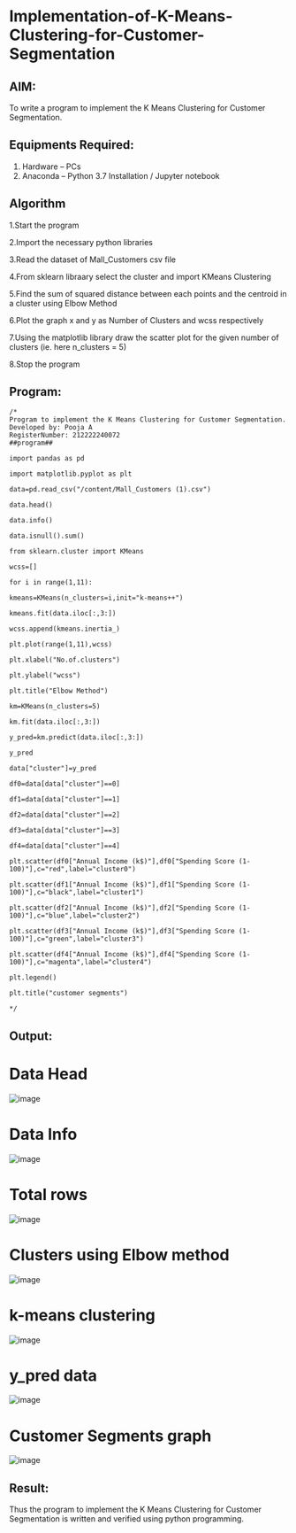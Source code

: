 # Implementation-of-K-Means-Clustering-for-Customer-Segmentation

## AIM:
To write a program to implement the K Means Clustering for Customer Segmentation.

## Equipments Required:
1. Hardware – PCs
2. Anaconda – Python 3.7 Installation / Jupyter notebook

## Algorithm
1.Start the program

2.Import the necessary python libraries

3.Read the dataset of Mall_Customers csv file

4.From sklearn libraary select the cluster and import KMeans Clustering

5.Find the sum of squared distance between each points and the centroid in a cluster using Elbow Method

6.Plot the graph x and y as Number of Clusters and wcss respectively

7.Using the matplotlib library draw the scatter plot for the given number of clusters (ie. here n_clusters = 5)

8.Stop the program

 ## Program:
```
/*
Program to implement the K Means Clustering for Customer Segmentation.
Developed by: Pooja A
RegisterNumber: 212222240072
##program##

import pandas as pd

import matplotlib.pyplot as plt

data=pd.read_csv("/content/Mall_Customers (1).csv")

data.head()

data.info()

data.isnull().sum()

from sklearn.cluster import KMeans

wcss=[]

for i in range(1,11):

kmeans=KMeans(n_clusters=i,init="k-means++")

kmeans.fit(data.iloc[:,3:])

wcss.append(kmeans.inertia_)

plt.plot(range(1,11),wcss)

plt.xlabel("No.of.clusters")

plt.ylabel("wcss")

plt.title("Elbow Method")

km=KMeans(n_clusters=5)

km.fit(data.iloc[:,3:])

y_pred=km.predict(data.iloc[:,3:])

y_pred

data["cluster"]=y_pred

df0=data[data["cluster"]==0]

df1=data[data["cluster"]==1]

df2=data[data["cluster"]==2]

df3=data[data["cluster"]==3]

df4=data[data["cluster"]==4]

plt.scatter(df0["Annual Income (k$)"],df0["Spending Score (1-100)"],c="red",label="cluster0")

plt.scatter(df1["Annual Income (k$)"],df1["Spending Score (1-100)"],c="black",label="cluster1")

plt.scatter(df2["Annual Income (k$)"],df2["Spending Score (1-100)"],c="blue",label="cluster2")

plt.scatter(df3["Annual Income (k$)"],df3["Spending Score (1-100)"],c="green",label="cluster3")

plt.scatter(df4["Annual Income (k$)"],df4["Spending Score (1-100)"],c="magenta",label="cluster4")

plt.legend()

plt.title("customer segments")

*/
```

## Output:
# Data Head
![image](https://github.com/poojaanbu0/Implementation-of-K-Means-Clustering-for-Customer-Segmentation/assets/119390329/d1464b78-a213-4899-a6a6-961efcfe69c4)

# Data Info
![image](https://github.com/poojaanbu0/Implementation-of-K-Means-Clustering-for-Customer-Segmentation/assets/119390329/7d205035-e45b-413c-8b44-f27bba77d7d8)

# Total rows
![image](https://github.com/poojaanbu0/Implementation-of-K-Means-Clustering-for-Customer-Segmentation/assets/119390329/1d43c7b3-9a09-4bb2-8c6c-4046b5d9e4e6)

# Clusters using Elbow method
![image](https://github.com/poojaanbu0/Implementation-of-K-Means-Clustering-for-Customer-Segmentation/assets/119390329/489a603d-fce5-4434-8d99-e4fb302730e1)

# k-means clustering
![image](https://github.com/poojaanbu0/Implementation-of-K-Means-Clustering-for-Customer-Segmentation/assets/119390329/8f76f12f-b6b1-4d48-8fad-115b42a385a1)

# y_pred data
![image](https://github.com/poojaanbu0/Implementation-of-K-Means-Clustering-for-Customer-Segmentation/assets/119390329/e6c389a8-1152-47cf-89d5-f3126b2e0e16)

# Customer Segments graph
![image](https://github.com/poojaanbu0/Implementation-of-K-Means-Clustering-for-Customer-Segmentation/assets/119390329/0405c1ef-6c0a-4cd7-9f43-7114f26b0cc7)

## Result:
Thus the program to implement the K Means Clustering for Customer Segmentation is written and verified using python programming.
